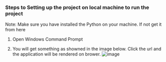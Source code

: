 ### Steps to Setting up the project on local machine to run the project

Note: Make sure you have installed the Python on your machine. If not get it from here 

1) Open Windows Command Prompt


8) You will get something as showned in the image below. Click the url and the application will be rendered on brower.
![image](https://user-images.githubusercontent.com/123196611/214686873-a997dfa6-a3e6-4468-9c37-fb1b6acf64f5.png)
